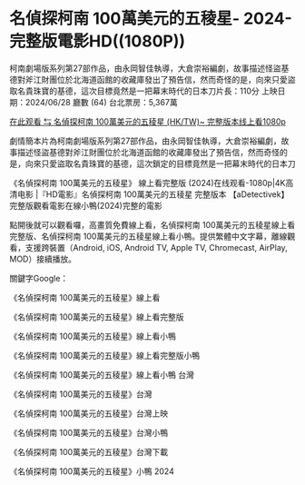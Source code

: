 # 名偵探柯南 100萬美元的五稜星- 2024-完整版電影HD((1080P))

柯南劇場版系列第27部作品，由永岡智佳執導，大倉崇裕編劇，故事描述怪盜基德對斧江財團位於北海道函館的收藏庫發出了預告信，然而奇怪的是，向來只愛盜取名貴珠寶的基德，這次目標竟然是一把幕末時代的日本刀片長：110分 上映日期：2024/06/28 廳數 (64) 台北票房：5,367萬

[在此观看 ⇆ 名偵探柯南 100萬美元的五稜星 (HK/TW)~ 完整版本线上看1080p](https://bit.ly/4dWT3t1)

劇情簡本片為柯南劇場版系列第27部作品，由永岡智佳執導，大倉崇裕編劇，故事描述怪盜基德對斧江財團位於北海道函館的收藏庫發出了預告信，然而奇怪的是，向來只愛盜取名貴珠寶的基德，這次鎖定的目標竟然是一把幕末時代的日本刀

《名偵探柯南 100萬美元的五稜星》 線上看完整版 (2024)在线观看-1080p|4K高清电影 |『HD電影』名偵探柯南 100萬美元的五稜星 完整版本 【aDetectivek】 完整版觀看電影在線小鴨(2024)完整的電影

點開後就可以觀看囉，高畫質免費線上看，名偵探柯南 100萬美元的五稜星線上看完整版、名偵探柯南 100萬美元的五稜星線上看小鴨。提供繁體中文字幕，離線觀看，支援跨裝置（Android, iOS, Android TV, Apple TV, Chromecast, AirPlay, MOD）接續播放。

關鍵字Google：

《名偵探柯南 100萬美元的五稜星》線上看

《名偵探柯南 100萬美元的五稜星》線上看完整版

《名偵探柯南 100萬美元的五稜星》線上看小鴨

《名偵探柯南 100萬美元的五稜星》線上看完整版小鴨

《名偵探柯南 100萬美元的五稜星》線上看小鴨 台灣

《名偵探柯南 100萬美元的五稜星》台灣

《名偵探柯南 100萬美元的五稜星》台灣上映

《名偵探柯南 100萬美元的五稜星》台灣小鴨

《名偵探柯南 100萬美元的五稜星》台灣下載

《名偵探柯南 100萬美元的五稜星》小鴨 2024
